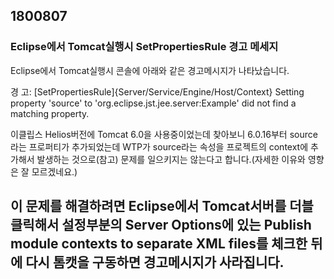## 1800807
### Eclipse에서 Tomcat실행시 SetPropertiesRule 경고 메세지 
Eclipse에서 Tomcat실행시 콘솔에 아래와 같은 경고메시지가 나타났습니다.

경 고: [SetPropertiesRule]{Server/Service/Engine/Host/Context} Setting property 'source' to 'org.eclipse.jst.jee.server:Example' did not find a matching property.

이클립스 Helios버전에 Tomcat 6.0을 사용중이었는데 찾아보니 6.0.16부터 
source라는 프로퍼티가 추가되었는데 WTP가 source라는 속성을 프로젝트의 context에 추가해서 발생하는 것으로(참고) 
문제를 일으키지는 않는다고 합니다.(자세한 이유와 영향은 잘 모르겠네요.)

이 문제를 해결하려면 Eclipse에서 Tomcat서버를 더블클릭해서 설정부분의 
Server Options에 있는 Publish module contexts to separate XML files를 체크한 뒤에 
다시 톰캣을 구동하면 경고메시지가 사라집니다. 
---
